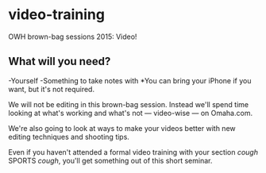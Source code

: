 # video-training
OWH brown-bag sessions 2015: Video!

<h2>What will you need?</h2>
-Yourself
-Something to take notes with 
*You can bring your iPhone if you want, but it's not required.

We will not be editing in this brown-bag session. Instead we'll spend time looking at what's working and what's not — video-wise — on Omaha.com.

We're also going to look at ways to make your videos better with new editing techniques and shooting tips.

Even if you haven't attended a formal video training with your section *cough* SPORTS *cough*, you'll get something out of this short seminar. 